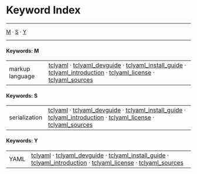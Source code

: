 
[//000000001]: # (Index generated by tcllib/doctools/idx with format 'markdown')

# Keyword Index

----

[M](#cM) &#183; [S](#cS) &#183; [Y](#cY)

----

#### <a name='cM'></a>Keywords: M

|||
|---|---|
|<a name='markup\_language'></a>markup language|[tclyaml](doc/files/tclyaml\.md) &#183; [tclyaml\_devguide](doc/files/tclyaml\_devguide\.md) &#183; [tclyaml\_install\_guide](doc/files/tclyaml\_installer\.md) &#183; [tclyaml\_introduction](doc/files/tclyaml\_intro\.md) &#183; [tclyaml\_license](doc/files/tclyaml\_license\.md) &#183; [tclyaml\_sources](doc/files/tclyaml\_sources\.md)|


#### <a name='cS'></a>Keywords: S

|||
|---|---|
|<a name='serialization'></a>serialization|[tclyaml](doc/files/tclyaml\.md) &#183; [tclyaml\_devguide](doc/files/tclyaml\_devguide\.md) &#183; [tclyaml\_install\_guide](doc/files/tclyaml\_installer\.md) &#183; [tclyaml\_introduction](doc/files/tclyaml\_intro\.md) &#183; [tclyaml\_license](doc/files/tclyaml\_license\.md) &#183; [tclyaml\_sources](doc/files/tclyaml\_sources\.md)|


#### <a name='cY'></a>Keywords: Y

|||
|---|---|
|<a name='yaml'></a>YAML|[tclyaml](doc/files/tclyaml\.md) &#183; [tclyaml\_devguide](doc/files/tclyaml\_devguide\.md) &#183; [tclyaml\_install\_guide](doc/files/tclyaml\_installer\.md) &#183; [tclyaml\_introduction](doc/files/tclyaml\_intro\.md) &#183; [tclyaml\_license](doc/files/tclyaml\_license\.md) &#183; [tclyaml\_sources](doc/files/tclyaml\_sources\.md)|
